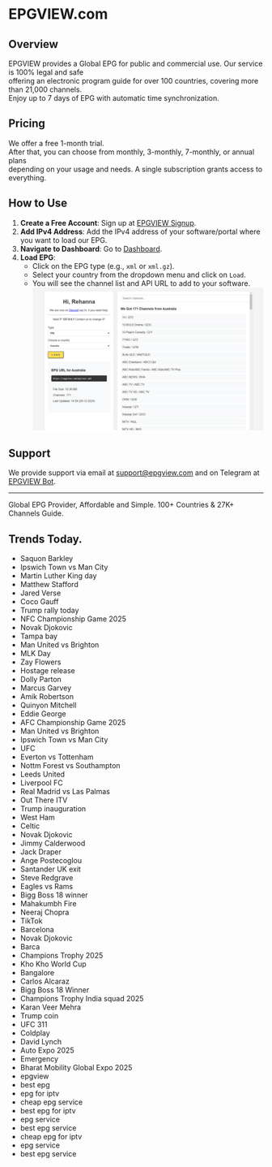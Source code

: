 # EPGVIEW.com



## Overview
EPGVIEW provides a Global EPG for public and commercial use. Our service is 100% legal and safe\
offering an electronic program guide for over 100 countries, covering more than 21,000 channels.\
Enjoy up to 7 days of EPG with automatic time synchronization.

## Pricing
We offer a free 1-month trial. \
After that, you can choose from monthly, 3-monthly, 7-monthly, or annual plans \
depending on your usage and needs. A single subscription grants access to everything.

## How to Use
1. **Create a Free Account**: Sign up at [EPGVIEW Signup](https://epgview.com/signup.php).
2. **Add IPv4 Address**: Add the IPv4 address of your software/portal where you want to load our EPG.
3. **Navigate to Dashboard**: Go to [Dashboard](https://epgview.com/dashboard.php).
4. **Load EPG**:
   - Click on the EPG type (e.g., `xml` or `xml.gz`).
   - Select your country from the dropdown menu and click on `Load`.
   - You will see the channel list and API URL to add to your software.
![EPGVIEW](img/dashboard.png)
## Support
We provide support via email at [support@epgview.com](mailto:support@epgview.com) and on Telegram at [EPGVIEW Bot](https://t.me/epgview_bot).

---

Global EPG Provider, Affordable and Simple. 100+ Countries & 27K+ Channels Guide.

## Trends Today.

- Saquon Barkley
- Ipswich Town vs Man City
- Martin Luther King day
- Matthew Stafford
- Jared Verse
- Coco Gauff
- Trump rally today
- NFC Championship Game 2025
- Novak Djokovic
- Tampa bay
- Man United vs Brighton
- MLK Day
- Zay Flowers
- Hostage release
- Dolly Parton
- Marcus Garvey
- Amik Robertson
- Quinyon Mitchell
- Eddie George
- AFC Championship Game 2025
- Man United vs Brighton
- Ipswich Town vs Man City
- UFC
- Everton vs Tottenham
- Nottm Forest vs Southampton
- Leeds United
- Liverpool FC
- Real Madrid vs Las Palmas
- Out There ITV
- Trump inauguration
- West Ham
- Celtic
- Novak Djokovic
- Jimmy Calderwood
- Jack Draper
- Ange Postecoglou
- Santander UK exit
- Steve Redgrave
- Eagles vs Rams
- Bigg Boss 18 winner
- Mahakumbh Fire
- Neeraj Chopra
- TikTok
- Barcelona
- Novak Djokovic
- Barca
- Champions Trophy 2025
- Kho Kho World Cup
- Bangalore
- Carlos Alcaraz
- Bigg Boss 18 Winner
- Champions Trophy India squad 2025
- Karan Veer Mehra
- Trump coin
- UFC 311
- Coldplay
- David Lynch
- Auto Expo 2025
- Emergency
- Bharat Mobility Global Expo 2025
- epgview
- best epg
- epg for iptv
- cheap epg service
- best epg for iptv
- epg service
- best epg service
- cheap epg for iptv
- epg service
- best epg service
